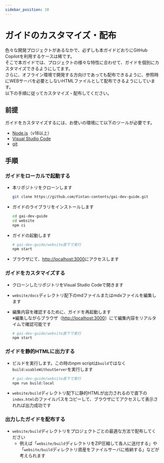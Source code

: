 ```yaml
---
sidebar_position: 10
---
```


# ガイドのカスタマイズ・配布

色々な開発プロジェクトがあるなかで、必ずしも本ガイドどおりにGitHub Copilotを利用するケースは稀です。<br/>
そこで本ガイドでは、プロジェクトの様々な特性に合わせて、ガイドを個別にカスタマイズできるようにしてます。<br/>
さらに、オフライン環境で開発する方向けであっても配布できるように、参照時にWEBサーバを必要としないHTMLファイルとして配布できるようにしています。<br/>
以下の手順に従ってカスタマイズ・配布してください。

## 前提

ガイドをカスタマイズするには、お使いの環境にて以下のツールが必要です。

- [Node.js](https://nodejs.org/en/)（v18以上）
- [Visual Studio Code](https://code.visualstudio.com/)
- [git](https://git-scm.com/)

## 手順

### ガイドをローカルで起動する

- 本リポジトリをクローンします

  ```bash
  git clone https://github.com/Fintan-contents/gai-dev-guide.git
  ```

- ガイドのライブラリをインストールします

  ```bash
  cd gai-dev-guide
  cd website
  npm ci
  ```

- ガイドの起動します

  ```bash
  # gai-dev-guide/website直下で実行
  npm start
  ```

- ブラウザにて、[http://localhost:3000](http://localhost:3000)にアクセスします

### ガイドをカスタマイズする

- クローンしたリポジトリをVisual Studio Codeで開きます
- `website/docs`ディレクトリ配下のmdファイルまたはmdxファイルを編集します
- 編集内容を確認するために、ガイドを再起動します<br/> ※編集しながらブラウザ（[http://localhost:3000](http://localhost:3000)）にて編集内容をリアルタイムで確認可能です

  ```bash
  # gai-dev-guide/website直下で実行
  npm start
  ```

### ガイドを静的HTMLに出力する

- ビルドを実行します。この時のnpm scriptは`build`ではなく`build:usableWithoutServer`を実行します

  ```bash
  # gai-dev-guide/website直下で実行
  npm run build:local
  ```

- `website/build`ディレクトリ配下に静的HTMLが出力されるので直下の`index.html`のファイルパスをコピーして、ブラウザにてアクセスして表示されれば出力成功です

### 出力したガイドを配布する

- `website/build`ディレクトリをプロジェクトごとの最適な方法で配布してください
  - 例えば「`website/build`ディレクトリをZIP圧縮して各人に送付する」や「`website/build`ディレクトリ資産をファイルサーバに格納する」などが考えられます
